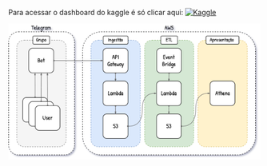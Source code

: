 Para acessar o dashboard do kaggle é só clicar aqui:     [![Kaggle](https://img.shields.io/badge/Kaggle-20BEFF?style=for-the-badge&logo=Kaggle&logoColor=white)](https://www.kaggle.com/code/mayconmorais23/teleinsights)

![](https://github.com/MayconMorais2002/TeleInsights/blob/main/img/readme.jpg?raw=true)
